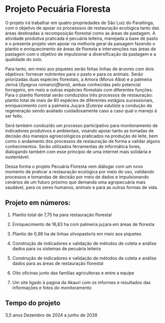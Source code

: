 # Projeto Pecuária Floresta

 O projeto irá trabalhar em quatro propriedades de São Luiz do Paraitinga, com o objetivo de apoiar os processsos de restauração ecológica tanto das áreas destinadas à recomposição florestal como as áreas de pastagem. A atividade produtiva praticada é pecuária leiteira, manejada a base de pasto e o presente projeto vem apoiar na melhoria geral da paisagem fazendo o plantio e enriquecimento de áreas de floresta e intervenções nas áreas de pastagem com o objetivo de impulsionar a diversificação da pastagem e a qualidade do solo.

  Para tanto, em meio aos piquetes serão feitas linhas de árvores com dois objetivos: fornecer nutrientes para o pasto e para os animais. Serão priorizadas duas espécies florestais, a Amora (*Morus Alba*) e a palmeira Jerivá (*Syagrus romanzoffiana*), ambas conhecidas pelo potencial forrageiro, em meio a outras espécies florestais com diferentes funções. Para o plantio florestal serão conduzidos três processos de restauração: plantio total de mais de 80 espécies de diferentes estágios sucessionais, enriquecimento com a palmeira Juçara (*Euterpe edulis*)e a condução da regeneração sendo avaliado cuidadosamente caso a caso qual o manejo á ser feito. 
  
  Será também conduzido um processo participativo para monitoramento de indicadores produtivos e ambientais, visando apoiar tanto as tomadas de decisão dos manejos agroecológicos praticados na produção de leite, bem como o andamento dos processos de restauração de forma a validar alguns conhecimentos. Serão utilizados ferramentas de informática livres, dialogando também com esse princípio de uma internet mais solidária e sustentável.

  Dessa forma o projeto Pecuária Floresta vem diálogar com um novo momento de praticar a restauração ecológica por meio do uso, validando processos e tomandas de decisão por meio de dados e impulsionando cenários de um futuro próximo que demanda uma agropecuária mais saudável, para os seres humanos, animais e para as outras formas de vida.     

## Projeto em números:

1. Plantio total de 7,75 ha para restauração florestal

2. Enriquecimento de 16,83 ha com palmeira juçara em áreas de floresta

3. Plantio de 0,98 ha de linhas silvopastoris em meio aos piquetes

4. Construção de indicadores e validação de métodos de coleta e análise dados para os sistemas de pecuária leiteira

5. Construção de indicadores e validação de métodos de coleta e análise dados para as áreas de restauração florestal

6. Oito oficinas junto das famílias agricultoras e entre a equipe

7. Um site ligado à pagina da Akauri com os informes e resultados das informações e fotos do monitoramento

## Tempo do projeto

3,5 anos
Dezembro de 2024 a junho de 2028
